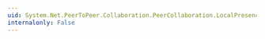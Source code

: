 ```yaml
---
uid: System.Net.PeerToPeer.Collaboration.PeerCollaboration.LocalPresenceInfo
internalonly: False
---
```

